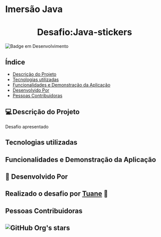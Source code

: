 # Imersão Java

<h1 align="center"> Desafio:Java-stickers</h1>


![Badge em Desenvolvimento](http://img.shields.io/static/v1?label=STATUS&message=EM%20DESENVOLVIMENTO&color=GREEN&style=for-the-badge)

<h2>Índice</h2>

* [Descrição do Projeto](#descrição-do-projeto)
* [Tecnologias utilizadas](#tecnologias-utilizadas)
* [Funcionalidades e Demonstração da Aplicação](#funcionalidades-e-demonstração-da-aplicação)
* [Desenvolvido Por](#desenvolvido-por)
* [Pessoas Contribuidoras](#pessoas-contribuidoras)


<h2>💻 Descrição do Projeto</h2>


<p>

Desafio apresentado 

</p>

<h2>Tecnologias utilizadas<h2>



<h2>Funcionalidades e Demonstração da Aplicação<h2>



<h2>👩‍ Desenvolvido Por<h2>

Realizado o desafio por [Tuane](https://www.linkedin.com/in/tuane-mendes/) 💜


<h2>Pessoas Contribuidoras<h2>













![GitHub Org's stars](https://img.shields.io/github/stars/camilafernanda?style=social)
